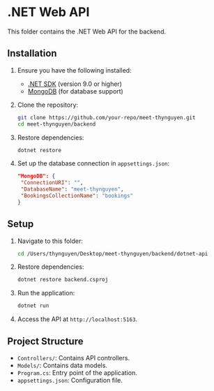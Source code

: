 # .NET Web API

This folder contains the .NET Web API for the backend.

## Installation

1. Ensure you have the following installed:

   - [.NET SDK](https://dotnet.microsoft.com/download) (version 9.0 or higher)
   - [MongoDB](https://www.mongodb.com/try/download/community) (for database support)

2. Clone the repository:

   ```bash
   git clone https://github.com/your-repo/meet-thynguyen.git
   cd meet-thynguyen/backend
   ```

3. Restore dependencies:

   ```bash
   dotnet restore
   ```

4. Set up the database connection in `appsettings.json`:
   ```json
   "MongoDB": {
    "ConnectionURI": "",
    "DatabaseName": "meet-thynguyen",
    "BookingsCollectionName": "bookings"
   }
   ```

## Setup

1. Navigate to this folder:

   ```bash
   cd /Users/thynguyen/Desktop/meet-thynguyen/backend/dotnet-api
   ```

2. Restore dependencies:

   ```bash
   dotnet restore backend.csproj
   ```

3. Run the application:

   ```bash
   dotnet run
   ```

4. Access the API at `http://localhost:5163`.

## Project Structure

- `Controllers/`: Contains API controllers.
- `Models/`: Contains data models.
- `Program.cs`: Entry point of the application.
- `appsettings.json`: Configuration file.

